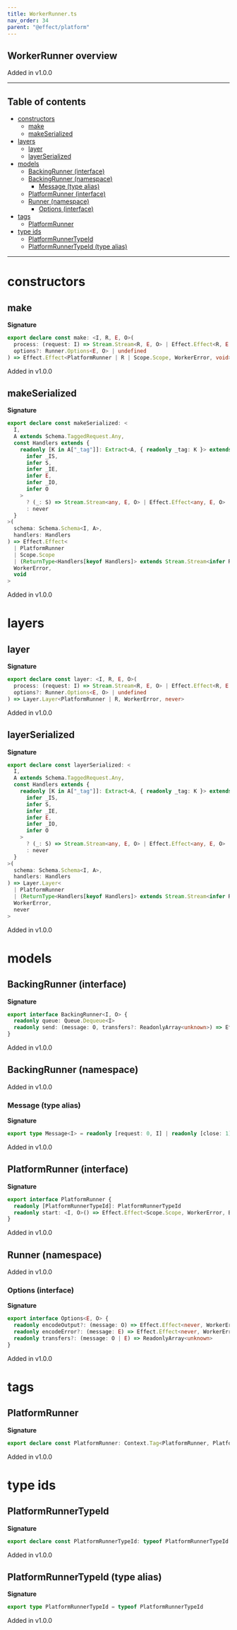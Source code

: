 ```yaml
---
title: WorkerRunner.ts
nav_order: 34
parent: "@effect/platform"
---
```


## WorkerRunner overview

Added in v1.0.0

---

<h2 class="text-delta">Table of contents</h2>

- [constructors](#constructors)
  - [make](#make)
  - [makeSerialized](#makeserialized)
- [layers](#layers)
  - [layer](#layer)
  - [layerSerialized](#layerserialized)
- [models](#models)
  - [BackingRunner (interface)](#backingrunner-interface)
  - [BackingRunner (namespace)](#backingrunner-namespace)
    - [Message (type alias)](#message-type-alias)
  - [PlatformRunner (interface)](#platformrunner-interface)
  - [Runner (namespace)](#runner-namespace)
    - [Options (interface)](#options-interface)
- [tags](#tags)
  - [PlatformRunner](#platformrunner)
- [type ids](#type-ids)
  - [PlatformRunnerTypeId](#platformrunnertypeid)
  - [PlatformRunnerTypeId (type alias)](#platformrunnertypeid-type-alias)

---

# constructors

## make

**Signature**

```ts
export declare const make: <I, R, E, O>(
  process: (request: I) => Stream.Stream<R, E, O> | Effect.Effect<R, E, O>,
  options?: Runner.Options<E, O> | undefined
) => Effect.Effect<PlatformRunner | R | Scope.Scope, WorkerError, void>
```

Added in v1.0.0

## makeSerialized

**Signature**

```ts
export declare const makeSerialized: <
  I,
  A extends Schema.TaggedRequest.Any,
  const Handlers extends {
    readonly [K in A["_tag"]]: Extract<A, { readonly _tag: K }> extends Serializable.SerializableWithResult<
      infer _IS,
      infer S,
      infer _IE,
      infer E,
      infer _IO,
      infer O
    >
      ? (_: S) => Stream.Stream<any, E, O> | Effect.Effect<any, E, O>
      : never
  }
>(
  schema: Schema.Schema<I, A>,
  handlers: Handlers
) => Effect.Effect<
  | PlatformRunner
  | Scope.Scope
  | (ReturnType<Handlers[keyof Handlers]> extends Stream.Stream<infer R, infer _E, infer _A> ? R : never),
  WorkerError,
  void
>
```

Added in v1.0.0

# layers

## layer

**Signature**

```ts
export declare const layer: <I, R, E, O>(
  process: (request: I) => Stream.Stream<R, E, O> | Effect.Effect<R, E, O>,
  options?: Runner.Options<E, O> | undefined
) => Layer.Layer<PlatformRunner | R, WorkerError, never>
```

Added in v1.0.0

## layerSerialized

**Signature**

```ts
export declare const layerSerialized: <
  I,
  A extends Schema.TaggedRequest.Any,
  const Handlers extends {
    readonly [K in A["_tag"]]: Extract<A, { readonly _tag: K }> extends Serializable.SerializableWithResult<
      infer _IS,
      infer S,
      infer _IE,
      infer E,
      infer _IO,
      infer O
    >
      ? (_: S) => Stream.Stream<any, E, O> | Effect.Effect<any, E, O>
      : never
  }
>(
  schema: Schema.Schema<I, A>,
  handlers: Handlers
) => Layer.Layer<
  | PlatformRunner
  | (ReturnType<Handlers[keyof Handlers]> extends Stream.Stream<infer R, infer _E, infer _A> ? R : never),
  WorkerError,
  never
>
```

Added in v1.0.0

# models

## BackingRunner (interface)

**Signature**

```ts
export interface BackingRunner<I, O> {
  readonly queue: Queue.Dequeue<I>
  readonly send: (message: O, transfers?: ReadonlyArray<unknown>) => Effect.Effect<never, never, void>
}
```

Added in v1.0.0

## BackingRunner (namespace)

Added in v1.0.0

### Message (type alias)

**Signature**

```ts
export type Message<I> = readonly [request: 0, I] | readonly [close: 1]
```

Added in v1.0.0

## PlatformRunner (interface)

**Signature**

```ts
export interface PlatformRunner {
  readonly [PlatformRunnerTypeId]: PlatformRunnerTypeId
  readonly start: <I, O>() => Effect.Effect<Scope.Scope, WorkerError, BackingRunner<I, O>>
}
```

Added in v1.0.0

## Runner (namespace)

Added in v1.0.0

### Options (interface)

**Signature**

```ts
export interface Options<E, O> {
  readonly encodeOutput?: (message: O) => Effect.Effect<never, WorkerError, unknown>
  readonly encodeError?: (message: E) => Effect.Effect<never, WorkerError, unknown>
  readonly transfers?: (message: O | E) => ReadonlyArray<unknown>
}
```

Added in v1.0.0

# tags

## PlatformRunner

**Signature**

```ts
export declare const PlatformRunner: Context.Tag<PlatformRunner, PlatformRunner>
```

Added in v1.0.0

# type ids

## PlatformRunnerTypeId

**Signature**

```ts
export declare const PlatformRunnerTypeId: typeof PlatformRunnerTypeId
```

Added in v1.0.0

## PlatformRunnerTypeId (type alias)

**Signature**

```ts
export type PlatformRunnerTypeId = typeof PlatformRunnerTypeId
```

Added in v1.0.0
